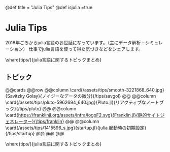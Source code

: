 @def title = "Julia Tips"
@def isjulia =true

# Julia Tips

2018年ごろからjulia言語のお世話になっています。（主にデータ解析・シミュレーション）
仕事でjulia言語を使って得た気づきなどをシェアします。

\share{tips/}{julia言語に関するトピックまとめ}
## トピック

@@cards
@@row
@@column \card{/assets/tips/smooth-3221868_640.jpg}{Savitzky Golay}{ノイジーなデータの微分}{/tips/savgol} @@
@@column \card{/assets/tips/pluto-5962694_640.jpg}{Pluto.jl}{リアクティブなノートブック}{/tips/pluto} @@
@@column \card{https://franklinjl.org/assets/infra/logoF2.svg}{Franklin.jl}{静的サイトジェネレーター}{/tips/franklin} @@
@@column \card{/assets/tips/1415596_s.jpg}{startup.jl}{julia 起動時の初期設定}{/tips/startup} @@
@@
@@

\share{tips/}{julia言語に関するトピックまとめ}